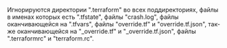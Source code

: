 Игнорируются директории ".terraform" во всех поддиректориях,
файлы в именах которых есть ".tfstate",
файлы "crash.log",
файлы оканчивающейся на ".tfvars",
файлы "override.tf" и "override.tf.json",
так-же оканчивающейся на "_override.tf" и "_override.tf.json",
файлы ".terraformrc" и "terraform.rc".
